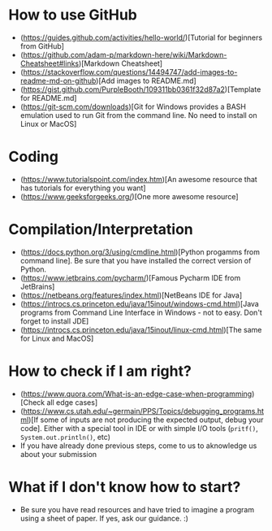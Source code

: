 # How to use GitHub
- (https://guides.github.com/activities/hello-world/)[Tutorial for beginners from GitHub]
- (https://github.com/adam-p/markdown-here/wiki/Markdown-Cheatsheet#links)[Markdown Cheatsheet]
- (https://stackoverflow.com/questions/14494747/add-images-to-readme-md-on-github)[Add images to README.md]
- (https://gist.github.com/PurpleBooth/109311bb0361f32d87a2)[Template for README.md]
- (https://git-scm.com/downloads)[Git for Windows provides a BASH emulation used to run Git from the command line. No need to install on Linux or MacOS]

# Coding
- (https://www.tutorialspoint.com/index.htm)[An awesome resource that has tutorials for everything you want]
- (https://www.geeksforgeeks.org/)[One more awesome resource]

# Compilation/Interpretation
- (https://docs.python.org/3/using/cmdline.html)[Python progamms from command line]. Be sure that you have installed the correct version of Python.
- (https://www.jetbrains.com/pycharm/)[Famous Pycharm IDE from JetBrains]
- (https://netbeans.org/features/index.html)[NetBeans IDE for Java]
- (https://introcs.cs.princeton.edu/java/15inout/windows-cmd.html)[Java programs from Command Line Interface in Windows - not to easy. Don't forget to install JDE]
- (https://introcs.cs.princeton.edu/java/15inout/linux-cmd.html)[The same for Linux and MacOS]

# How to check if I am right? 
- (https://www.quora.com/What-is-an-edge-case-when-programming)[Check all edge cases]
- (https://www.cs.utah.edu/~germain/PPS/Topics/debugging_programs.html)[If some of inputs are not producing the expected output, debug your code]. Either with a special tool in IDE or with simple I/O tools (`pritf()`, `System.out.println()`, etc)
- If you have already done previous steps, come to us to aknowledge us about your submission

# What if I don't know how to start? 
- Be sure you have read resources and have tried to imagine a program using a sheet of paper. If yes, ask our guidance. :)

